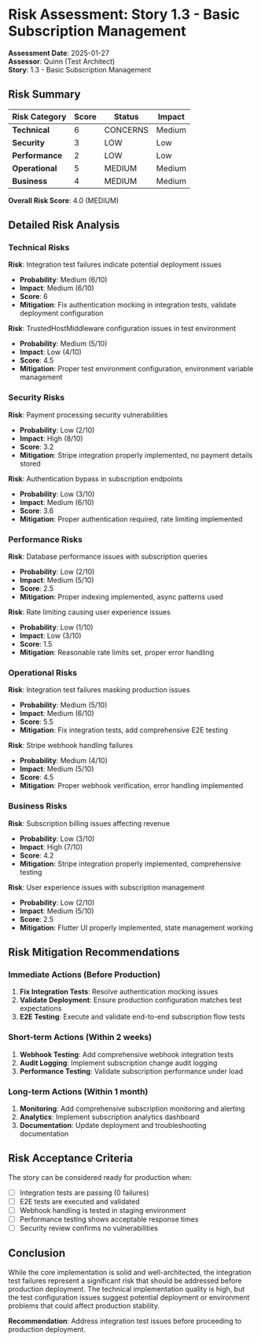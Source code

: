 # Risk Assessment: Story 1.3 - Basic Subscription Management

**Assessment Date**: 2025-01-27  
**Assessor**: Quinn (Test Architect)  
**Story**: 1.3 - Basic Subscription Management

## Risk Summary

| Risk Category   | Score | Status   | Impact |
| --------------- | ----- | -------- | ------ |
| **Technical**   | 6     | CONCERNS | Medium |
| **Security**    | 3     | LOW      | Low    |
| **Performance** | 2     | LOW      | Low    |
| **Operational** | 5     | MEDIUM   | Medium |
| **Business**    | 4     | MEDIUM   | Medium |

**Overall Risk Score**: 4.0 (MEDIUM)

## Detailed Risk Analysis

### Technical Risks

**Risk**: Integration test failures indicate potential deployment issues

- **Probability**: Medium (6/10)
- **Impact**: Medium (6/10)
- **Score**: 6
- **Mitigation**: Fix authentication mocking in integration tests, validate deployment configuration

**Risk**: TrustedHostMiddleware configuration issues in test environment

- **Probability**: Medium (5/10)
- **Impact**: Low (4/10)
- **Score**: 4.5
- **Mitigation**: Proper test environment configuration, environment variable management

### Security Risks

**Risk**: Payment processing security vulnerabilities

- **Probability**: Low (2/10)
- **Impact**: High (8/10)
- **Score**: 3.2
- **Mitigation**: Stripe integration properly implemented, no payment details stored

**Risk**: Authentication bypass in subscription endpoints

- **Probability**: Low (3/10)
- **Impact**: Medium (6/10)
- **Score**: 3.6
- **Mitigation**: Proper authentication required, rate limiting implemented

### Performance Risks

**Risk**: Database performance issues with subscription queries

- **Probability**: Low (2/10)
- **Impact**: Medium (5/10)
- **Score**: 2.5
- **Mitigation**: Proper indexing implemented, async patterns used

**Risk**: Rate limiting causing user experience issues

- **Probability**: Low (1/10)
- **Impact**: Low (3/10)
- **Score**: 1.5
- **Mitigation**: Reasonable rate limits set, proper error handling

### Operational Risks

**Risk**: Integration test failures masking production issues

- **Probability**: Medium (5/10)
- **Impact**: Medium (6/10)
- **Score**: 5.5
- **Mitigation**: Fix integration tests, add comprehensive E2E testing

**Risk**: Stripe webhook handling failures

- **Probability**: Medium (4/10)
- **Impact**: Medium (5/10)
- **Score**: 4.5
- **Mitigation**: Proper webhook verification, error handling implemented

### Business Risks

**Risk**: Subscription billing issues affecting revenue

- **Probability**: Low (3/10)
- **Impact**: High (7/10)
- **Score**: 4.2
- **Mitigation**: Stripe integration properly implemented, comprehensive testing

**Risk**: User experience issues with subscription management

- **Probability**: Low (2/10)
- **Impact**: Medium (5/10)
- **Score**: 2.5
- **Mitigation**: Flutter UI properly implemented, state management working

## Risk Mitigation Recommendations

### Immediate Actions (Before Production)

1. **Fix Integration Tests**: Resolve authentication mocking issues
2. **Validate Deployment**: Ensure production configuration matches test expectations
3. **E2E Testing**: Execute and validate end-to-end subscription flow tests

### Short-term Actions (Within 2 weeks)

1. **Webhook Testing**: Add comprehensive webhook integration tests
2. **Audit Logging**: Implement subscription change audit logging
3. **Performance Testing**: Validate subscription performance under load

### Long-term Actions (Within 1 month)

1. **Monitoring**: Add comprehensive subscription monitoring and alerting
2. **Analytics**: Implement subscription analytics dashboard
3. **Documentation**: Update deployment and troubleshooting documentation

## Risk Acceptance Criteria

The story can be considered ready for production when:

- [ ] Integration tests are passing (0 failures)
- [ ] E2E tests are executed and validated
- [ ] Webhook handling is tested in staging environment
- [ ] Performance testing shows acceptable response times
- [ ] Security review confirms no vulnerabilities

## Conclusion

While the core implementation is solid and well-architected, the integration test failures represent a significant risk that should be addressed before production deployment. The technical implementation quality is high, but the test configuration issues suggest potential deployment or environment problems that could affect production stability.

**Recommendation**: Address integration test issues before proceeding to production deployment.
